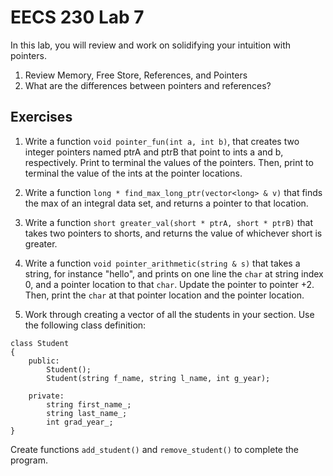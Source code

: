 # EECS 230 Lab 7

In this lab, you will review and work on solidifying your intuition with pointers.

1. Review Memory, Free Store, References, and Pointers
2. What are the differences between pointers and references?

## Exercises

1. Write a function `void pointer_fun(int a, int b)`, that creates two integer pointers named ptrA and ptrB that point to ints a and b, respectively. Print to terminal the values of the pointers. Then, print to terminal the value of the ints at the pointer locations.

2. Write a function `long * find_max_long_ptr(vector<long> & v)` that finds the max of an integral data set, and returns a pointer to that location.

3. Write a function `short greater_val(short * ptrA, short * ptrB)` that takes two pointers to shorts, and returns the value of whichever short is greater.

4. Write a function `void pointer_arithmetic(string & s)` that takes a string, for instance "hello", and prints on one line the `char` at string index 0, and a pointer location to that `char`.  Update the pointer to pointer +2. Then, print the `char` at that pointer location and the pointer location.

5. Work through creating a vector of all the students in your section. Use the following class definition:
```
class Student
{
    public:
        Student();
        Student(string f_name, string l_name, int g_year);
        
    private:
        string first_name_;
        string last_name_;
        int grad_year_;
}
```
Create functions `add_student()` and `remove_student()` to complete the program.